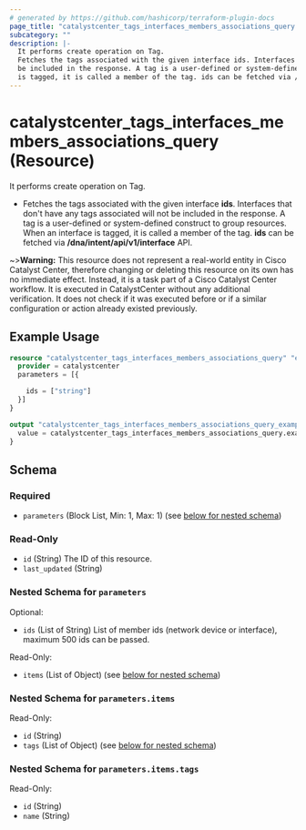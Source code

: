 ```yaml
---
# generated by https://github.com/hashicorp/terraform-plugin-docs
page_title: "catalystcenter_tags_interfaces_members_associations_query Resource - terraform-provider-catalystcenter"
subcategory: ""
description: |-
  It performs create operation on Tag.
  Fetches the tags associated with the given interface ids. Interfaces that don't have any tags associated will not
  be included in the response. A tag is a user-defined or system-defined construct to group resources. When an interface
  is tagged, it is called a member of the tag. ids can be fetched via /dna/intent/api/v1/interface API.
---
```


# catalystcenter_tags_interfaces_members_associations_query (Resource)

It performs create operation on Tag.

- Fetches the tags associated with the given interface **ids**. Interfaces that don't have any tags associated will not
be included in the response. A tag is a user-defined or system-defined construct to group resources. When an interface
is tagged, it is called a member of the tag. **ids** can be fetched via **/dna/intent/api/v1/interface** API.


~>**Warning:**
This resource does not represent a real-world entity in Cisco Catalyst Center, therefore changing or deleting this resource on its own has no immediate effect.
Instead, it is a task part of a Cisco Catalyst Center workflow. It is executed in CatalystCenter without any additional verification. It does not check if it was executed before or if a similar configuration or action already existed previously.

## Example Usage

```terraform
resource "catalystcenter_tags_interfaces_members_associations_query" "example" {
  provider = catalystcenter
  parameters = [{

    ids = ["string"]
  }]
}

output "catalystcenter_tags_interfaces_members_associations_query_example" {
  value = catalystcenter_tags_interfaces_members_associations_query.example
}
```

<!-- schema generated by tfplugindocs -->
## Schema

### Required

- `parameters` (Block List, Min: 1, Max: 1) (see [below for nested schema](#nestedblock--parameters))

### Read-Only

- `id` (String) The ID of this resource.
- `last_updated` (String)

<a id="nestedblock--parameters"></a>
### Nested Schema for `parameters`

Optional:

- `ids` (List of String) List of member ids (network device or interface), maximum 500 ids can be passed.

Read-Only:

- `items` (List of Object) (see [below for nested schema](#nestedatt--parameters--items))

<a id="nestedatt--parameters--items"></a>
### Nested Schema for `parameters.items`

Read-Only:

- `id` (String)
- `tags` (List of Object) (see [below for nested schema](#nestedobjatt--parameters--items--tags))

<a id="nestedobjatt--parameters--items--tags"></a>
### Nested Schema for `parameters.items.tags`

Read-Only:

- `id` (String)
- `name` (String)
